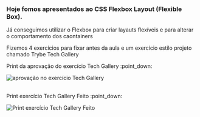 ### Hoje fomos apresentados ao CSS Flexbox Layout (Flexible Box).

<p>Já conseguimos utilizar o Flexbox para criar layauts flexíveis e para alterar o comportamento dos caontainers</p>

<p>Fizemos 4 exercícios para fixar antes da aula e um exercício estilo projeto chamado Trybe Tech Gallery</p>

<p>Print da aprovação do exercício Tech Gallery :point_down:</p>
<img src="" alt="aprovação no exercício Tech Gallery">
<br><br>
<p>Print exercício Tech Gallery Feito :point_down:</p>
<img src="" alt="Print exercício Tech Gallery Feito">
